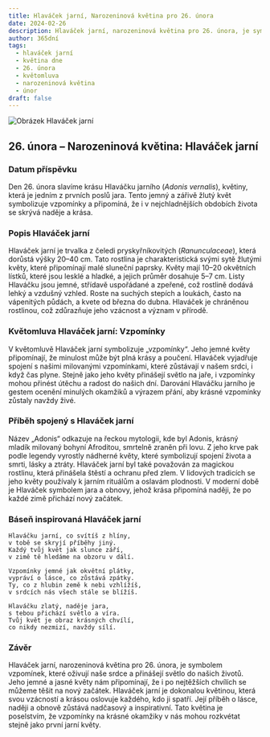 ```yaml
---
title: Hlaváček jarní, Narozeninová květina pro 26. února
date: 2024-02-26
description: Hlaváček jarní, narozeninová květina pro 26. února, je symbolem Vzpomínky. Objevte její jedinečný význam, fascinující příběhy a poezii, která oslavuje její krásu.
author: 365dní
tags:
  - hlaváček jarní
  - květina dne
  - 26. února
  - květomluva
  - narozeninová květina
  - únor
draft: false
---
```


![Obrázek Hlaváček jarní](https://cdn.pixabay.com/photo/2016/04/12/17/25/pheasants-eye-1324890_640.jpg#center)


## 26. února – Narozeninová květina: Hlaváček jarní

### Datum příspěvku

Den 26. února slavíme krásu Hlaváčku jarního (_Adonis vernalis_), květiny, která je jedním z prvních poslů jara. Tento jemný a zářivě žlutý květ symbolizuje vzpomínky a připomíná, že i v nejchladnějších obdobích života se skrývá naděje a krása.

### Popis Hlaváček jarní

Hlaváček jarní je trvalka z čeledi pryskyřníkovitých (_Ranunculaceae_), která dorůstá výšky 20–40 cm. Tato rostlina je charakteristická svými sytě žlutými květy, které připomínají malé sluneční paprsky. Květy mají 10–20 okvětních lístků, které jsou lesklé a hladké, a jejich průměr dosahuje 5–7 cm. Listy Hlaváčku jsou jemné, střídavě uspořádané a zpeřené, což rostlině dodává lehký a vzdušný vzhled. Roste na suchých stepích a loukách, často na vápenitých půdách, a kvete od března do dubna. Hlaváček je chráněnou rostlinou, což zdůrazňuje jeho vzácnost a význam v přírodě.

### Květomluva Hlaváček jarní: Vzpomínky

V květomluvě Hlaváček jarní symbolizuje „vzpomínky“. Jeho jemné květy připomínají, že minulost může být plná krásy a poučení. Hlaváček vyjadřuje spojení s našimi milovanými vzpomínkami, které zůstávají v našem srdci, i když čas plyne. Stejně jako jeho květy přinášejí světlo na jaře, i vzpomínky mohou přinést útěchu a radost do našich dní. Darování Hlaváčku jarního je gestem ocenění minulých okamžiků a výrazem přání, aby krásné vzpomínky zůstaly navždy živé.

### Příběh spojený s Hlaváček jarní

Název „Adonis“ odkazuje na řeckou mytologii, kde byl Adonis, krásný mladík milovaný bohyní Afroditou, smrtelně zraněn při lovu. Z jeho krve pak podle legendy vyrostly nádherné květy, které symbolizují spojení života a smrti, lásky a ztráty. Hlaváček jarní byl také považován za magickou rostlinu, která přinášela štěstí a ochranu před zlem. V lidových tradicích se jeho květy používaly k jarním rituálům a oslavám plodnosti. V moderní době je Hlaváček symbolem jara a obnovy, jehož krása připomíná naději, že po každé zimě přichází nový začátek.

### Báseň inspirovaná Hlaváček jarní

```
Hlaváčku jarní, co svítíš z hlíny,  
v tobě se skryjí příběhy jiný.  
Každý tvůj květ jak slunce září,  
v zimě tě hledáme na obzoru v dálí.

Vzpomínky jemné jak okvětní plátky,  
vypráví o lásce, co zůstává zpátky.  
Ty, co z hlubin země k nebi vzhlížíš,  
v srdcích nás všech stále se blížíš.

Hlaváčku zlatý, naděje jara,  
s tebou přichází světlo a víra.  
Tvůj květ je obraz krásných chvílí,  
co nikdy nezmizí, navždy sílí.
```

### Závěr

Hlaváček jarní, narozeninová květina pro 26. února, je symbolem vzpomínek, které oživují naše srdce a přinášejí světlo do našich životů. Jeho jemné a jasné květy nám připomínají, že i po nejtěžších chvílích se můžeme těšit na nový začátek. Hlaváček jarní je dokonalou květinou, která svou vzácností a krásou oslovuje každého, kdo ji spatří. Její příběh o lásce, naději a obnově zůstává nadčasový a inspirativní. Tato květina je poselstvím, že vzpomínky na krásné okamžiky v nás mohou rozkvétat stejně jako první jarní květy.